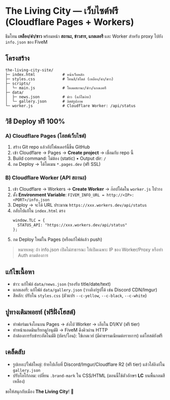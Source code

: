 # The Living City — เว็บไซต์ฟรี (Cloudflare Pages + Workers)

ธีมโทน **เหลือง/ดำ/ขาว** พร้อมหน้า **สถานะ, ข่าวสาร, แกลเลอรี** และ Worker สำหรับ proxy ไปยัง `info.json` ของ FiveM

## โครงสร้าง
```
the-living-city-site/
├─ index.html            # หน้าเว็บหลัก
├─ styles.css            # โทนสี/สไตล์ (เหลือง/ดำ/ขาว)
├─ scripts/
│  └─ main.js            # โหลดสถานะ/ข่าว/แกลเลอรี
├─ data/
│  ├─ news.json          # ข่าว (แก้ไขง่าย)
│  └─ gallery.json       # ลิสต์รูปภาพ
└─ worker.js             # Cloudflare Worker: /api/status
```

## วิธี Deploy ฟรี 100%
### A) Cloudflare Pages (โฮสต์เว็บไซต์)
1. สร้าง Git repo แล้วอัปโฟลเดอร์นี้ขึ้น GitHub
2. เข้า Cloudflare → Pages → **Create project** → เชื่อมกับ repo นี้
3. Build command: ไม่ต้อง (static) • Output dir: `/`
4. กด Deploy → ได้โดเมน `*.pages.dev` (ฟรี SSL)

### B) Cloudflare Worker (API สถานะ)
1. เข้า Cloudflare → Workers → **Create Worker** → ก๊อปโค้ดใน `worker.js` ไปวาง
2. ตั้ง **Environment Variable**: `FIVEM_INFO_URL = http://<IP>:<PORT>/info.json`
3. Deploy → จะได้ URL ประมาณ `https://xxx.workers.dev/api/status`
4. กลับไปแก้ใน `index.html` ตรง
   ```html
   window.TLC = {
     STATUS_API: "https://xxx.workers.dev/api/status"
   };
   ```
5. กด Deploy ใหม่ใน Pages (หรือแก้ไฟล์แล้ว push)

> หมายเหตุ: ถ้า info.json เปิดไม่สาธารณะ ให้เปิดเฉพาะ IP ของ Worker/Proxy หรือทำ Auth ตามต้องการ

## แก้ไขเนื้อหา
- ข่าว: แก้ไฟล์ `data/news.json` (รองรับ title/date/text)
- แกลเลอรี: แก้ไฟล์ `data/gallery.json` (วางลิงก์รูปได้ เช่น Discord CDN/Imgur)
- สีหลัก: ปรับใน `styles.css` (ตัวแปร `--c-yellow`, `--c-black`, `--c-white`)

## ปูทางเติมพอยท์ (ฟรีฝั่งโฮสต์)
- ทำฟอร์มแจ้งโอนบน Pages → ส่งไป Worker → เก็บใน D1/KV (ฟรี tier)
- ทำหน้าแอดมินเรียกดู/อนุมัติ → FiveM ดึงคิวผ่าน HTTP
- ถ้าต้องการรับชำระอัตโนมัติ (บัตร/โอน): ใช้เกตเวย์ (มีค่าธรรมเนียมต่อรายการ) แต่โฮสต์ยังฟรี

## เคล็ดลับ
- รูปเยอะ/ไฟล์ใหญ่: ย้ายไปเก็บที่ Discord/Imgur/Cloudflare R2 (ฟรี tier) แล้วใส่ลิงก์ใน `gallery.json`
- ปรับโลโก้กลม: เปลี่ยน `.brand-mark` ใน CSS/HTML (ตอนนี้ใช้ตัวอักษร **LC** บนพื้นกลมสีเหลือง)

ขอให้สนุกกับเมือง **The Living City**! 🚀
